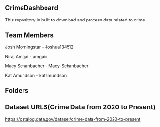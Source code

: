 ## CrimeDashboard
This repository is built to download and process data related to crime.

## Team Members
Josh Morningstar
    - Joshua134512

Niraj Amgai
    - amgaio

Macy Schanbacher
    - Macy-Schanbacher
    
Kat Amundson
    - katamundson

## Folders

## Dataset URLS(Crime Data from 2020 to Present)
https://catalog.data.gov/dataset/crime-data-from-2020-to-present

